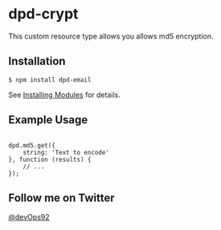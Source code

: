 # dpd-crypt

This custom resource type allows you allows md5 encryption.

## Installation

`$ npm install dpd-email`

See [Installing Modules](http://docs.deployd.com/docs/using-modules/) for details.

## Example Usage

```

dpd.md5.get({
    string: 'Text to encode'
}, function (results) {
    // ...
});

```

## Follow me on Twitter

[@devOps92](https://twitter.com/devOps92)